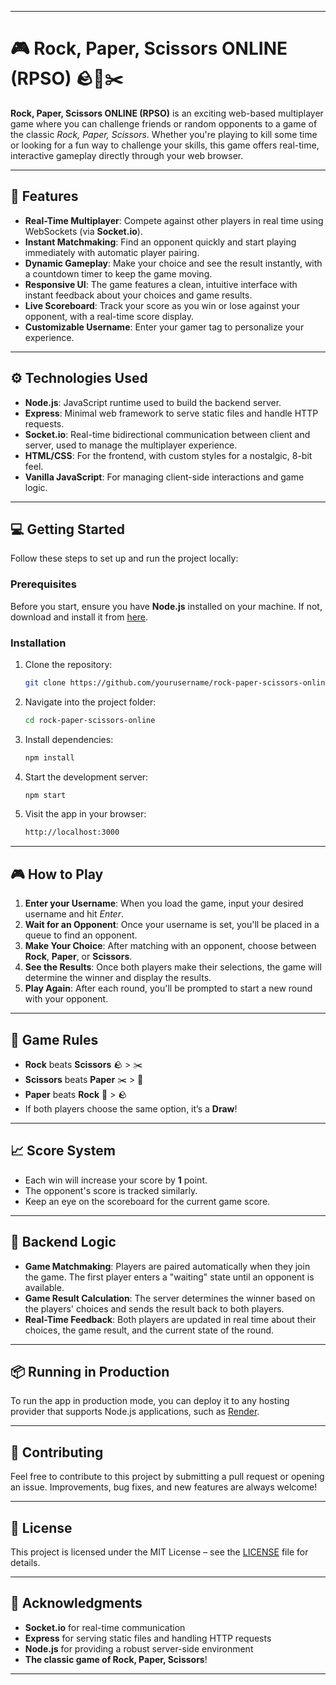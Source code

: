 
---

# 🎮 **Rock, Paper, Scissors ONLINE (RPSO)** 🪨📄✂️

**Rock, Paper, Scissors ONLINE (RPSO)** is an exciting web-based multiplayer game where you can challenge friends or random opponents to a game of the classic *Rock, Paper, Scissors*. Whether you're playing to kill some time or looking for a fun way to challenge your skills, this game offers real-time, interactive gameplay directly through your web browser.

---

## 🌟 **Features**

- **Real-Time Multiplayer**: Compete against other players in real time using WebSockets (via **Socket.io**).
- **Instant Matchmaking**: Find an opponent quickly and start playing immediately with automatic player pairing.
- **Dynamic Gameplay**: Make your choice and see the result instantly, with a countdown timer to keep the game moving.
- **Responsive UI**: The game features a clean, intuitive interface with instant feedback about your choices and game results.
- **Live Scoreboard**: Track your score as you win or lose against your opponent, with a real-time score display.
- **Customizable Username**: Enter your gamer tag to personalize your experience.

---

## ⚙️ **Technologies Used**

- **Node.js**: JavaScript runtime used to build the backend server.
- **Express**: Minimal web framework to serve static files and handle HTTP requests.
- **Socket.io**: Real-time bidirectional communication between client and server, used to manage the multiplayer experience.
- **HTML/CSS**: For the frontend, with custom styles for a nostalgic, 8-bit feel.
- **Vanilla JavaScript**: For managing client-side interactions and game logic.

---

## 💻 **Getting Started**

Follow these steps to set up and run the project locally:

### Prerequisites
Before you start, ensure you have **Node.js** installed on your machine. If not, download and install it from [here](https://nodejs.org/).

### Installation
1. Clone the repository:
   ```bash
   git clone https://github.com/yourusername/rock-paper-scissors-online.git
   ```

2. Navigate into the project folder:
   ```bash
   cd rock-paper-scissors-online
   ```

3. Install dependencies:
   ```bash
   npm install
   ```

4. Start the development server:
   ```bash
   npm start
   ```

5. Visit the app in your browser:
   ```bash
   http://localhost:3000
   ```

---

## 🎮 **How to Play**

1. **Enter your Username**: When you load the game, input your desired username and hit *Enter*.
2. **Wait for an Opponent**: Once your username is set, you'll be placed in a queue to find an opponent.
3. **Make Your Choice**: After matching with an opponent, choose between **Rock**, **Paper**, or **Scissors**.
4. **See the Results**: Once both players make their selections, the game will determine the winner and display the results.
5. **Play Again**: After each round, you'll be prompted to start a new round with your opponent.

---

## 📄 **Game Rules**

- **Rock** beats **Scissors** 🪨 > ✂️
- **Scissors** beats **Paper** ✂️ > 📄
- **Paper** beats **Rock** 📄 > 🪨
- If both players choose the same option, it’s a **Draw**!

---

## 📈 **Score System**

- Each win will increase your score by **1** point.
- The opponent's score is tracked similarly.
- Keep an eye on the scoreboard for the current game score.

---

## 🔧 **Backend Logic**

- **Game Matchmaking**: Players are paired automatically when they join the game. The first player enters a "waiting" state until an opponent is available.
- **Game Result Calculation**: The server determines the winner based on the players' choices and sends the result back to both players.
- **Real-Time Feedback**: Both players are updated in real time about their choices, the game result, and the current state of the round.

---

## 📦 **Running in Production**

To run the app in production mode, you can deploy it to any hosting provider that supports Node.js applications, such as [Render](https://render.com).

---

## 🤝 **Contributing**

Feel free to contribute to this project by submitting a pull request or opening an issue. Improvements, bug fixes, and new features are always welcome!

---

## 📄 **License**

This project is licensed under the MIT License – see the [LICENSE](LICENSE) file for details.

---

## 👾 **Acknowledgments**

- **Socket.io** for real-time communication
- **Express** for serving static files and handling HTTP requests
- **Node.js** for providing a robust server-side environment
- **The classic game of Rock, Paper, Scissors**!

---